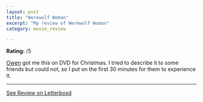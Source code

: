 ```yaml
---
layout: post
title: "Werewolf Woman"
excerpt: "My review of Werewolf Woman"
category: movie_review

---
```


**Rating:** /5

<a href="https://boxd.it/WEkd" title="Owen">Owen</a> got me this on DVD for Christmas. I tried to describe it to some friends but could not, so I put on the first 30 minutes for them to experience it.

<hr>

[See Review on Letterboxd](https://boxd.it/8gUnBp)
